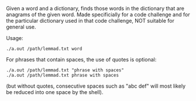 Given a word and a dictionary, finds those words in the dictionary that are anagrams of the given word.
Made specificially for a code challenge and for the particular dictionary used in that code challenge, NOT suitable for general use.

Usage:
```
./a.out /path/lemmad.txt word
```
For phrases that contain spaces, the use of quotes is optional:
```
./a.out /path/lemmad.txt "phrase with spaces"
./a.out /path/lemmad.txt phrase with spaces
```
(but without quotes, consecutive spaces such as "abc   def" will most likely be reduced into one space by the shell).
